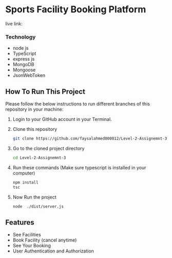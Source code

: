 # Sports Facility Booking Platform

live link:

### Technology

- node js
- TypeScript
- express js
- MongoDB
- Mongoose
- JsonWebToken

## How To Run This Project

Please follow the below instructions to run different branches of this repository in your machine:

1. Login to your GitHub account in your Terminal.

2. Clone this repository
   ```sh
   git clone https://github.com/faysalahmed000012/Level-2-Assignemnt-3.git
   ```
3. Go to the cloned project directory
   ```sh
   cd Level-2-Assignemnt-3
   ```
4. Run these commands (Make sure typescript is installed in your computer)
   ```sh
   npm install
   tsc
   ```
5. Now Run the project
   ```sh
   node  ./dist/server.js
   ```

## Features

- See Facilities
- Book Facility (cancel anytime)
- See Your Booking
- User Authentication and Authorization

